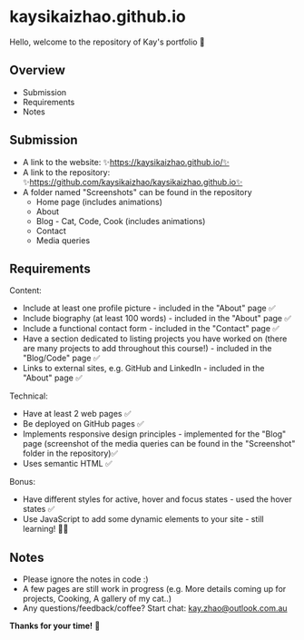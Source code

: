 # kaysikaizhao.github.io
Hello, welcome to the repository of Kay's portfolio 👋

## Overview
- Submission
- Requirements
- Notes

## Submission
- A link to the website: ✨https://kaysikaizhao.github.io/✨
- A link to the repository: ✨https://github.com/kaysikaizhao/kaysikaizhao.github.io✨
- A folder named "Screenshots" can be found in the repository
  - Home page (includes animations)
  - About
  - Blog - Cat, Code, Cook (includes animations)
  - Contact
  - Media queries

## Requirements
Content: 
- Include at least one profile picture - included in the "About" page ✅
- Include biography (at least 100 words) - included in the "About" page ✅
- Include a functional contact form - included in the "Contact" page ✅
- Have a section dedicated to listing projects you have worked on (there are many projects to add throughout this course!) - included in the "Blog/Code" page ✅
- Links to external sites, e.g. GitHub and LinkedIn - included in the "About" page ✅

Technical:
- Have at least 2 web pages ✅
- Be deployed on GitHub pages ✅
- Implements responsive design principles - implemented for the "Blog" page (screenshot of the media queries can be found in the "Screenshot" folder in the repository)✅
- Uses semantic HTML ✅

Bonus:
- Have different styles for active, hover and focus states - used the hover states ✅
- Use JavaScript to add some dynamic elements to your site - still learning! 👩‍💻

## Notes
- Please ignore the notes in code :)
- A few pages are still work in progress (e.g. More details coming up for projects, Cooking, A gallery of my cat..)
- Any questions/feedback/coffee? Start chat: kay.zhao@outlook.com.au 

**Thanks for your time!** 💜